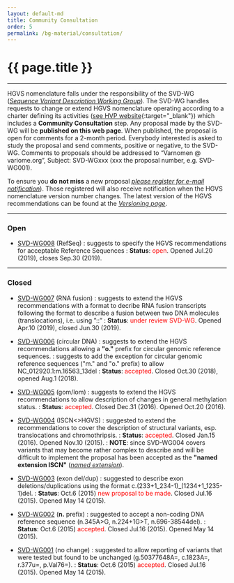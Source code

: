 ```yaml
---
layout: default-md
title: Community Consultation
order: 5
permalink: /bg-material/consultation/
---
```


# {{ page.title }}

* * * 

HGVS nomenclature falls under the responsibility of the SVD-WG ([_Sequence Variant Description Working Group_](/bg-material/basics/)). The SVD-WG handles requests to change or extend HGVS nomenclature operating according to a charter defining its activities ([see HVP website](http://www.humanvariomeproject.org/sdp/wg04-sequence-variant-description-committee.html){:target="\_blank"}) which includes a **Community Consultation** step. Any proposal made by the SVD-WG will be **published on this web page**. When published, the proposal is open for comments for a 2-month period. Everybody interested is asked to study the proposal and send comments, positive or negative, to the SVD-WG. Comments to proposals should be addressed to “Varnomen @ variome.org”, Subject: SVD-WGxxx (xxx the proposal number, e.g. SVD-WG001).

To ensure you **do not miss** a new proposal [_please register for e-mail notification_](/bg-material/basics/)). Those registered will also receive notification when the HGVS nomenclature version number changes. The latest version of the HGVS recommendations can be found at the [_Versioning page_](/versioning/).

* * *

### Open

*   [SVD-WG008]({{site.baseurl}}/bg-material/consultation/svd-wg008/) (RefSeq)
    :   suggests to specify the HGVS recommendations for acceptable Reference Sequences
    :   **Status**: <font color="red">open</font>. Opened Jul.20 (2019), closes Sep.30 (2019).

* * *

### Closed

*   [SVD-WG007]({{site.baseurl}}/bg-material/consultation/svd-wg007/) (RNA fusion)
    :   suggests to extend the HGVS recommendations with a format to decribe RNA fusion transcripts following the format to describe a fusion between two DNA molecules (translocations), i.e. using ”::”
    :   **Status**: <font color="red">under review SVD-WG</font>. Opened Apr.10 (2019), closed Jun.30 (2019).

*   [SVD-WG006]({{site.baseurl}}/bg-material/consultation/svd-wg006/) (circular DNA)
    :   suggests to extend the HGVS recommendations allowing a **"o."** prefix for circular genomic reference sequences.
    :   suggests to add the exception for circular genomic reference sequences ("m." and "o." prefix) to allow NC_012920.1:m.16563_13del
    :   **Status**: <font color="red">accepted</font>. Closed Oct.30 (2018), opened Aug.1 (2018).

*   [SVD-WG005]({{site.baseurl}}/bg-material/consultation/svd-wg005/) (gom/lom)
    :   suggests to extend the HGVS recommendations to allow description of changes in general methylation status.
    :   **Status**: <font color="red">accepted</font>. Closed Dec.31 (2016). Opened Oct.20 (2016).

*   [SVD-WG004]({{site.baseurl}}/bg-material/consultation/svd-wg004/) (ISCN<>HGVS)
    :   suggested to extend the recommendations to cover the description of structural variants, esp. translocations and chromothripsis.
    :   **Status**: <font color="red">accepted</font>. Closed Jan.15 (2016). Opened Nov.10 (2015).
    :   **NOTE**: since SVD-WG004 covers variants that may become rather complex to describe and will be difficult to implement the proposal has been accepted as the **"named extension ISCN"** ([_named extension_](/versioning/)).

*   [SVD-WG003]({{site.baseurl}}/bg-material/consultation/svd-wg003/) (exon del/dup)
    :   suggested to describe exon deletions/duplications using the format c.(233+1\_234-1)_(1234+1\_1235-1)del.
    :   **Status**: Oct.6 (2015) <font color="red">new proposal to be made</font>. Closed Jul.16 (2015). Opened May 14 (2015).
    
*   [SVD-WG002]({{site.baseurl}}/bg-material/consultation/svd-wg002/) (**n.** prefix)
    :   suggested to accept a non-coding DNA reference sequence (n.345A>G, n.224+1G>T, n.696-38544del).
    :   **Status**: Oct.6 (2015) <font color="red">accepted</font>. Closed Jul.16 (2015). Opened May 14 (2015).
        
*   [SVD-WG001]({{site.baseurl}}/bg-material/consultation/svd-wg001/) (no change)
    :   suggested to allow reporting of variants that were tested but found to be unchanged (g.50377648A=, c.1823A=, r.377u=, p.Val76=). 
    :   **Status**: Oct.6 (2015) <font color="red">accepted</font>. Closed Jul.16 (2015). Opened May 14 (2015).
